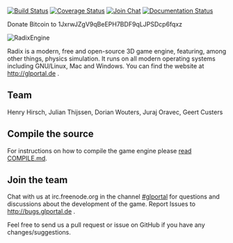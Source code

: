 [![Build Status](https://travis-ci.org/GlPortal/RadixEngine.svg?branch=master)](https://travis-ci.org/GlPortal/RadixEngine)
[![Coverage Status](https://coveralls.io/repos/github/GlPortal/RadixEngine/badge.svg?branch=HEAD)](https://coveralls.io/github/GlPortal/RadixEngine?branch=HEAD)
[![Join Chat](https://img.shields.io/badge/reddit-join_chat-brightgreen.svg)](https://www.reddit.com/r/RadixEngine/)
[![Documentation Status](https://img.shields.io/badge/specification-latest-brightgreen.svg)](http://radix-spec.glportal.de/en/latest/)

Donate Bitcoin to 1JxrwJZgV9qBeEPH7BDF9qLJPSDcp6fqxz

![RadixEngine](https://raw.githubusercontent.com/GlPortal/glportal_raw_data/master/graphics/logo/radix/RadixEngine.png "RadixEngine")

Radix is a modern, free and open-source 3D game engine, featuring, among other things, physics simulation.
It runs on all modern operating systems including GNU/Linux, Mac and Windows.
You can find the website at http://glportal.de .

## Team
Henry Hirsch, Julian Thijssen, Dorian Wouters, Juraj Oravec, Geert Custers

## Compile the source
For instructions on how to compile the game engine please [read COMPILE.md](COMPILE.md).

## Join the team
Chat with us at irc.freenode.org in the channel [#glportal](http://webchat.freenode.net/?channels=%23glportal&uio=d4)
for questions and discussions about the development of the game.
Report Issues to http://bugs.glportal.de .

Feel free to send us a pull request or issue on GitHub if you have any changes/suggestions.

